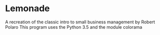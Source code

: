 # Lemonade
A recreation of the classic intro to small business management by Robert Polaro
This program uses the Python 3.5 and the module colorama
